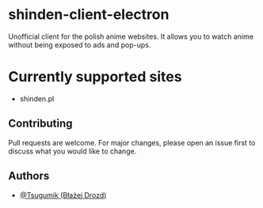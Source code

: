 # shinden-client-electron

Unofficial client for the polish anime websites. It allows you to watch anime without being exposed to ads and pop-ups.

# Currently supported sites

- shinden.pl

## Contributing

Pull requests are welcome. For major changes, please open an issue first to discuss what you would like to change.

## Authors

- [@Tsugumik (Błażej Drozd)](https://www.github.com/Tsugumik)
